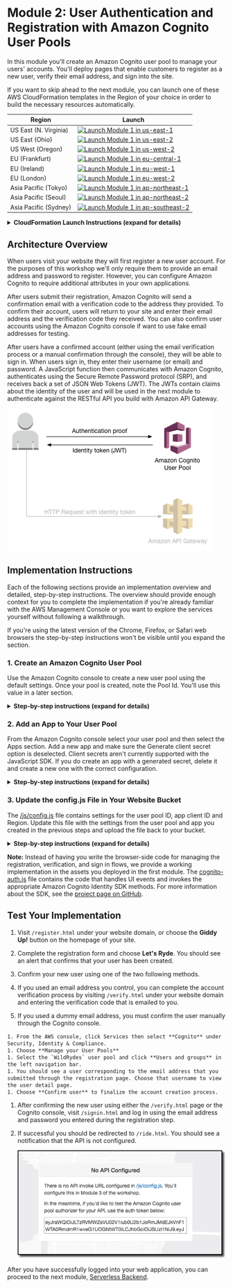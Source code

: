 # Module 2: User Authentication and Registration with Amazon Cognito User Pools

In this module you'll create an Amazon Cognito user pool to manage your users' accounts. You'll deploy pages that enable customers to register as a new user, verify their email address, and sign into the site.

If you want to skip ahead to the next module, you can launch one of these AWS CloudFormation templates in the Region of your choice in order to build the necessary resources automatically.

Region| Launch
------|-----
US East (N. Virginia) | [![Launch Module 1 in us-east-1](http://docs.aws.amazon.com/AWSCloudFormation/latest/UserGuide/images/cloudformation-launch-stack-button.png)](https://console.aws.amazon.com/cloudformation/home?region=us-east-1#/stacks/new?stackName=wildrydes-webapp-2&templateURL=https://s3.amazonaws.com/wildrydes-us-east-1/WebApplication/2_UserManagement/user-management.yaml)
US East (Ohio) | [![Launch Module 1 in us-east-2](http://docs.aws.amazon.com/AWSCloudFormation/latest/UserGuide/images/cloudformation-launch-stack-button.png)](https://console.aws.amazon.com/cloudformation/home?region=us-east-2#/stacks/new?stackName=wildrydes-webapp-2&templateURL=https://s3.amazonaws.com/wildrydes-us-east-2/WebApplication/2_UserManagement/user-management.yaml)
US West (Oregon) | [![Launch Module 1 in us-west-2](http://docs.aws.amazon.com/AWSCloudFormation/latest/UserGuide/images/cloudformation-launch-stack-button.png)](https://console.aws.amazon.com/cloudformation/home?region=us-west-2#/stacks/new?stackName=wildrydes-webapp-2&templateURL=https://s3.amazonaws.com/wildrydes-us-west-2/WebApplication/2_UserManagement/user-management.yaml)
EU (Frankfurt) | [![Launch Module 1 in eu-central-1](http://docs.aws.amazon.com/AWSCloudFormation/latest/UserGuide/images/cloudformation-launch-stack-button.png)](https://console.aws.amazon.com/cloudformation/home?region=eu-central-1#/stacks/new?stackName=wildrydes-webapp-2&templateURL=https://s3.amazonaws.com/wildrydes-eu-central-1/WebApplication/2_UserManagement/user-management.yaml)
EU (Ireland) | [![Launch Module 1 in eu-west-1](http://docs.aws.amazon.com/AWSCloudFormation/latest/UserGuide/images/cloudformation-launch-stack-button.png)](https://console.aws.amazon.com/cloudformation/home?region=eu-west-1#/stacks/new?stackName=wildrydes-webapp-2&templateURL=https://s3.amazonaws.com/wildrydes-eu-west-1/WebApplication/2_UserManagement/user-management.yaml)
EU (London) | [![Launch Module 1 in eu-west-2](http://docs.aws.amazon.com/AWSCloudFormation/latest/UserGuide/images/cloudformation-launch-stack-button.png)](https://console.aws.amazon.com/cloudformation/home?region=eu-west-2#/stacks/new?stackName=wildrydes-webapp-2&templateURL=https://s3.amazonaws.com/wildrydes-eu-west-2/WebApplication/2_UserManagement/user-management.yaml)
Asia Pacific (Tokyo) | [![Launch Module 1 in ap-northeast-1](http://docs.aws.amazon.com/AWSCloudFormation/latest/UserGuide/images/cloudformation-launch-stack-button.png)](https://console.aws.amazon.com/cloudformation/home?region=ap-northeast-1#/stacks/new?stackName=wildrydes-webapp-2&templateURL=https://s3.amazonaws.com/wildrydes-ap-northeast-1/WebApplication/2_UserManagement/user-management.yaml)
Asia Pacific (Seoul) | [![Launch Module 1 in ap-northeast-2](http://docs.aws.amazon.com/AWSCloudFormation/latest/UserGuide/images/cloudformation-launch-stack-button.png)](https://console.aws.amazon.com/cloudformation/home?region=ap-northeast-2#/stacks/new?stackName=wildrydes-webapp-2&templateURL=https://s3.amazonaws.com/wildrydes-ap-northeast-2/WebApplication/2_UserManagement/user-management.yaml)
Asia Pacific (Sydney) | [![Launch Module 1 in ap-southeast-2](http://docs.aws.amazon.com/AWSCloudFormation/latest/UserGuide/images/cloudformation-launch-stack-button.png)](https://console.aws.amazon.com/cloudformation/home?region=ap-southeast-2#/stacks/new?stackName=wildrydes-webapp-2&templateURL=https://s3.amazonaws.com/wildrydes-ap-southeast-2/WebApplication/2_UserManagement/user-management.yaml)


<details>
<summary><strong>CloudFormation Launch Instructions (expand for details)</strong></summary><p>

1. Choose the **Launch Stack** link above for the region of your choice.

1. Choose **Next** on the Select Template page.

1. Provide the name of your website bucket from module 1 for the  **Website Bucket Name** (e.g. `wildrydes-yourname`) and choose **Next**.

    **Note:** You must specify the same bucket name you used in the previous module. If you provide a bucket name that does not exist or that you do not have write access to, the CloudFormation stack will fail during creation.
    
    ![Speficy Details Screenshot](../images/module2-cfn-specify-details.png)

1. On the Options page, leave all the defaults and choose **Next**.

1. On the Review page, check the box to acknowledge that CloudFormation will create IAM resources and choose **Create**.
    ![Acknowledge IAM Screenshot](../images/cfn-ack-iam.png)

    This template uses custom resources to create an Amazon Cognito user pool and client as well as generate a configuration file with the details needed to connect to this user pool and upload it to your website bucket. The template will create a role that provides access for creating these resources and uploading the config file to your bucket.

1. Wait for the `wildrydes-webapp-2` stack to reach a status of `CREATE_COMPLETE`.

1. Follow the steps outlined in the [Implementation Verification](#implementation-verification) section to confirm you are ready to move on to the next module.

</p></details>

## Architecture Overview

When users visit your website they will first register a new user account. For the purposes of this workshop we'll only require them to provide an email address and password to register. However, you can configure Amazon Cognito to require additional attributes in your own applications.

After users submit their registration, Amazon Cognito will send a confirmation email with a verification code to the address they provided. To confirm their account, users will return to your site and enter their email address and the verification code they received. You can also confirm user accounts using the Amazon Cognito console if want to use fake email addresses for testing.

After users have a confirmed account (either using the email verification process or a manual confirmation through the console), they will be able to sign in. When users sign in, they enter their username (or email) and password. A JavaScript function then communicates with Amazon Cognito, authenticates using the Secure Remote Password protocol (SRP), and receives back a set of JSON Web Tokens (JWT). The JWTs contain claims about the identity of the user and will be used in the next module to authenticate against the RESTful API you build with Amazon API Gateway.

![Authentication architecture](../images/authentication-architecture.png)

## Implementation Instructions

Each of the following sections provide an implementation overview and detailed, step-by-step instructions. The overview should provide enough context for you to complete the implementation if you're already familiar with the AWS Management Console or you want to explore the services yourself without following a walkthrough.

If you're using the latest version of the Chrome, Firefox, or Safari web browsers the step-by-step instructions won't be visible until you expand the section.

### 1. Create an Amazon Cognito User Pool

Use the Amazon Cognito console to create a new user pool using the default settings. Once your pool is created, note the Pool Id. You'll use this value in a later section.

<details>
<summary><strong>Step-by-step instructions (expand for details)</strong></summary><p>

1. From the AWS Console click **Services** then select **Cognito** under Mobile Services.

1. Choose **Manage your User Pools**.

1. Choose **Create a User Pool**

1. Provide a name for your user pool such as `WildRydes`, then select **Review Defaults**

    ![Create a user pool screenshot](../images/create-a-user-pool.png)

1. On the review page, click **Create pool**.

1. Note the **Pool Id** on the Pool details page of your newly created user pool.

</p></details>

### 2. Add an App to Your User Pool

From the Amazon Cognito console select your user pool and then select the Apps section. Add a new app and make sure the Generate client secret option is deselected. Client secrets aren't currently supported with the JavaScript SDK. If you do create an app with a generated secret, delete it and create a new one with the correct configuration.

<details>
<summary><strong>Step-by-step instructions (expand for details)</strong></summary><p>

1. From the Pool Details page for your user pool, select **Apps** from the left navigation bar.

1. Click **Add an app**.

1. Give the app a name such as `WildRydesWebApp`.

1. **Uncheck** the Generate client secret option. Client secrets aren't currently supported for use with browser-based applications.

1. Click **Create app**.

    ![Add app screenshot](../images/add-app.png)

1. Note the **App client id** for the newly created application.

</p></details>

### 3. Update the config.js File in Your Website Bucket

The [/js/config.js](../1_StaticWebHosting/website/js/config.js) file contains settings for the user pool ID, app client ID and Region. Update this file with the settings from the user pool and app you created in the previous steps and upload the file back to your bucket.

<details>
<summary><strong>Step-by-step instructions (expand for details)</strong></summary><p>

1. Download the [config.js](../1_StaticWebHosting/website/js/config.js) file from the website directory of the first module in this repository to your local machine.

1. Open the downloaded file using the text editor of your choice.

1. Update the `cognito` section with the correct values for the user pool and app you just created.

    You can find the value for `userPoolId` on the Pool details page of the Amazon Cognito console after you select the user pool that you created.

    ![Pool ID](../images/pool-id.png)

    You can find the value for `userPoolClientId` by selecting **Apps** from the left navigation bar. Use the value from the **App client id** field for the app you created in the previous section.

    ![Pool ID](../images/client-id.png)

    The value for `region` should be the AWS Region code where you created your user pool. E.g. `us-east-1` for the N. Virginia Region, or `us-west-2` for the Oregon Region. If you're not sure which code to use, you can look at the Pool ARN value on the Pool details page. The Region code is the part of the ARN immediately after `arn:aws:cognito-idp:`.

    The updated config.js file should look like this:
    ```JavaScript
    window._config = {
        cognito: {
            userPoolId: 'us-west-2_uXboG5pAb', // e.g. us-east-2_uXboG5pAb
            userPoolClientId: '25ddkmj4v6hfsfvruhpfi7n4hv', // e.g. 25ddkmj4v6hfsfvruhpfi7n4hv
            region: 'us-west-2' // e.g. us-east-2
        },
        api: {
            invokeUrl: '' // e.g. https://rc7nyt4tql.execute-api.us-west-2.amazonaws.com/prod',
        }
    };
    ```

1. Save the modified file making sure the filename is still `config.js`.

1. Open the Amazon S3 console by visiting [https://console.aws.amazon.com/s3/](https://console.aws.amazon.com/s3/).

1. Select your Wild Rydes website bucket that you created in the previous module.

1. Browse to the `js` prefix.

1. Choose **Upload**, then **Add Files**.

1. Browse to the directory where you saved your locally modified version of the config.js file, select it, and choose **Open**.

    ![s3-upload.png](../images/s3-upload.png)

1. Choose **Upload** on the left side of the dialog.

</p></details>

<p>

**Note:** Instead of having you write the browser-side code for managing the registration, verification, and sign in flows, we provide a working implementation in the assets you deployed in the first module. The [cognito-auth.js](../1_StaticWebHosting/website/js/cognito-auth.js) file contains the code that handles UI events and invokes the appropriate Amazon Cognito Identity SDK methods. For more information about the SDK, see the [project page on GitHub](https://github.com/aws/amazon-cognito-identity-js).

</p>

## Test Your Implementation

1. Visit `/register.html` under your website domain, or choose the **Giddy Up!** button on the homepage of your site.

1. Complete the registration form and choose **Let's Ryde**. You should see an alert that confirms that your user has been created.

1. Confirm your new user using one of the two following methods.

  1. If you used an email address you control, you can complete the account verification process by visiting `/verify.html` under your website domain and entering the verification code that is emailed to you.

  1. If you used a dummy email address, you must confirm the user manually through the Cognito console.

    1. From the AWS console, click Services then select **Cognito** under Security, Identity & Compliance.
    1. Choose **Manage your User Pools**
    1. Select the `WildRydes` user pool and click **Users and groups** in the left navigation bar.
    1. You should see a user corresponding to the email address that you submitted through the registration page. Choose that username to view the user detail page.
    1. Choose **Confirm user** to finalize the account creation process.

1. After confirming the new user using either the `/verify.html` page or the Cognito console, visit `/signin.html` and log in using the email address and password you entered during the registration step.

1. If successful you should be redirected to `/ride.html`. You should see a notification that the API is not configured.

    ![Successful login screenshot](../images/successful-login.png)

After you have successfully logged into your web application, you can proceed to the next module, [Serverless Backend](../3_ServerlessBackend).
